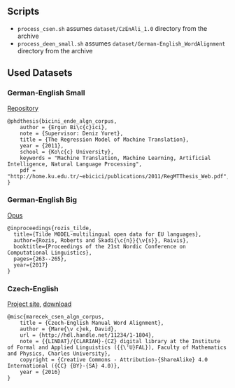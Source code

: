 ## Scripts

- `process_csen.sh` assumes `dataset/CzEnAli_1.0` directory from the archive
- `process_deen_small.sh` assumes `dataset/German-English_WordAlignment` directory from the archive

## Used Datasets

### German-English Small

[Repository](https://github.com/bicici/SMTData)

```
@phdthesis{bicini_ende_algn_corpus,
    author = {Ergun Bi\c{c}ici},
    note = {Supervisor: Deniz Yuret},
    title = {The Regression Model of Machine Translation},
    year = {2011},
    school = {Ko\c{c} University},
    keywords = "Machine Translation, Machine Learning, Artificial Intelligence, Natural Language Processing",
    pdf = "http://home.ku.edu.tr/~ebicici/publications/2011/RegMTThesis_Web.pdf",
}
```

### German-English Big

[Opus](http://opus.nlpl.eu/)

```
@inproceedings{rozis_tilde,
  title={Tilde MODEL-multilingual open data for EU languages},
  author={Rozis, Roberts and Skadi{\c{n}}{\v{s}}, Raivis},
  booktitle={Proceedings of the 21st Nordic Conference on Computational Linguistics},
  pages={263--265},
  year={2017}
}
```

### Czech-English

[Project site](ufal.mff.cuni.cz/czech-english-manual-word-alignment), [download](https://lindat.mff.cuni.cz/repository/xmlui/handle/11234/1-1804)

```
@misc{marecek_csen_algn_corpus,
    title = {Czech-English Manual Word Alignment},
    author = {Mare{\v c}ek, David},
    url = {http://hdl.handle.net/11234/1-1804},
    note = {{LINDAT}/{CLARIAH}-{CZ} digital library at the Institute of Formal and Applied Linguistics ({{\'U}FAL}), Faculty of Mathematics and Physics, Charles University},
    copyright = {Creative Commons - Attribution-{ShareAlike} 4.0 International ({CC} {BY}-{SA} 4.0)},
    year = {2016}
}
```